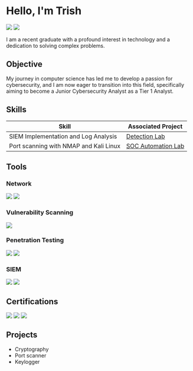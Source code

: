 # Hello, I'm Trish
<a href="https://linkedin.com"><img src="https://img.shields.io/badge/-LinkedIn-0072b1?&style=for-the-badge&logo=linkedin&logoColor=white" /></a>
<a href="https://www.credly.com/users/trish-ngwarai.63d48cb7">
  <img src="https://img.shields.io/badge/-Credly-F3AA20?&style=for-the-badge&logo=Credly&logoColor=white" />
</a>



I am a recent graduate with a profound interest in technology and a dedication to solving complex problems.

## Objective

My journey in computer science has led me to develop a passion for cybersecurity, and I am now eager to transition into this field, specifically aiming to become a Junior Cybersecurity Analyst as a Tier 1 Analyst.

## Skills

| Skill                                         | Associated Project         |
|-----------------------------------------------|----------------------------|
| SIEM Implementation and Log Analysis          | <a href="https://github.com/Trishhh28/SIEM-Project">Detection Lab</a>|
| Port scanning with NMAP and Kali Linux         |  <a href="https://github.com/Trishhh28/port-scanning/tree/main">SOC Automation Lab</a>|

## Tools

### Network
<div>
    <img src="https://img.shields.io/badge/-Wireshark-1679A7?&style=for-the-badge&logo=Wireshark&logoColor=white" />
    <img src="https://img.shields.io/badge/-Nmap-4A90E2?&style=for-the-badge&logo=Nmap&logoColor=white" />
</div>

### Vulnerability Scanning
<div>
    <img src="https://img.shields.io/badge/-Qualys-D62C1A?&style=for-the-badge&logo=Qualys&logoColor=white" />
</div>

### Penetration Testing
<div>
    <img src="https://img.shields.io/badge/-Kali%20Linux-557C94?&style=for-the-badge&logo=Kali-Linux&logoColor=white" />
    <img src="https://img.shields.io/badge/-Python-3776AB?&style=for-the-badge&logo=Python&logoColor=white" />

</div>

### SIEM
<div>
    <img src="https://img.shields.io/badge/-Splunk-000000?&style=for-the-badge&logo=Splunk&logoColor=white" />
    <img src="https://img.shields.io/badge/-Elastic-005571?&style=for-the-badge&logo=Elastic&logoColor=white" />
</div>

## Certifications

<div>
<img src="https://img.shields.io/badge/-ISC2%20Certified%20in%20Cybersecurity-00A43C?&style=for-the-badge&logo=ISC2&logoColor=white" />
<img src="https://img.shields.io/badge/-Cisco%20Junior%20Cybersecurity%20Analyst-1BA0D7?&style=for-the-badge&logo=Cisco&logoColor=white" />
<img src="https://img.shields.io/badge/-Cisco%20CyberOps-005073?&style=for-the-badge&logo=Cisco&logoColor=white" />

</div>

## Projects
- Cryptography
- Port scanner
- Keylogger
